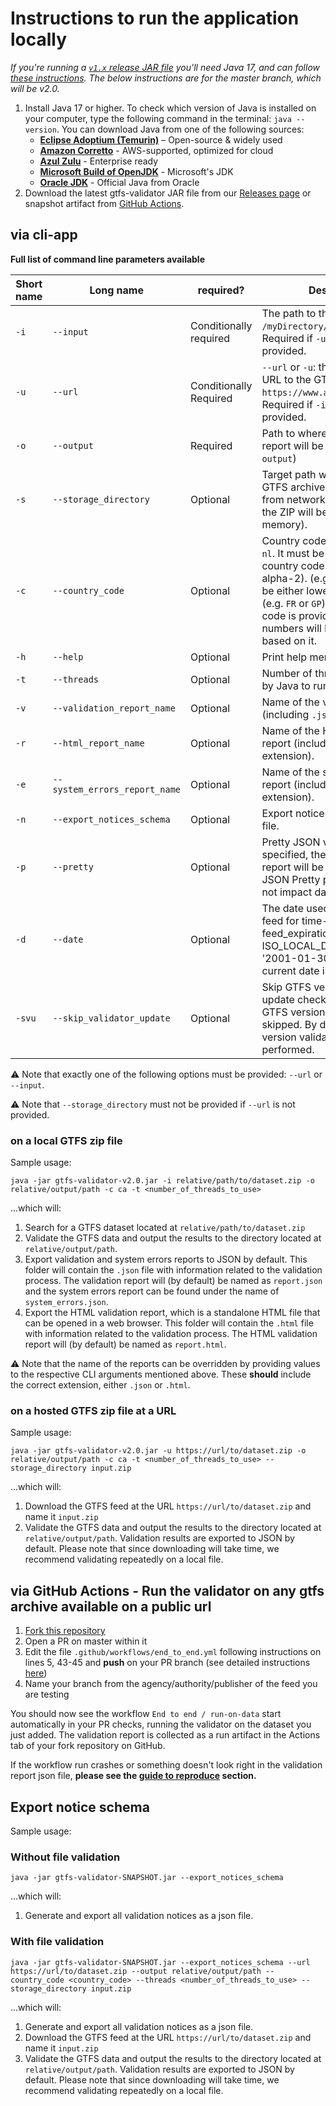 # Instructions to run the application locally
*If you're running a [`v1.x` release JAR file](https://github.com/MobilityData/gtfs-validator/releases) you'll need Java 17, and can follow [these instructions](https://github.com/MobilityData/gtfs-validator/tree/v1.4.0#via-java-on-your-local-computer). The below instructions are for the master branch, which will be v2.0.*

1. Install Java 17 or higher. To check which version of Java is installed on your computer, type the following command in the terminal: `java --version`. You can download Java from one of the following sources:
    - **[Eclipse Adoptium (Temurin)](https://adoptium.net/temurin/releases/)** – Open-source & widely used
    - **[Amazon Corretto](https://aws.amazon.com/corretto/)** - AWS-supported, optimized for cloud
    - **[Azul Zulu](https://www.azul.com/downloads/)** - Enterprise ready
    - **[Microsoft Build of OpenJDK](https://learn.microsoft.com/en-us/java/openjdk/download/)** - Microsoft's JDK
    - **[Oracle JDK](https://www.oracle.com/java/technologies/javase-downloads.html)** - Official Java from Oracle
2. Download the latest gtfs-validator JAR file from our [Releases page](https://github.com/MobilityData/gtfs-validator/releases) or snapshot artifact from [GitHub Actions](https://github.com/MobilityData/gtfs-validator/actions?query=branch%3Amaster).

## via cli-app
**Full list of command line parameters available**

| Short name | Long name                     | required?              | Description                                                                                                                                                                                                                                                   |
|------------|-------------------------------| ---------------------- |---------------------------------------------------------------------------------------------------------------------------------------------------------------------------------------------------------------------------------------------------------------|
| `-i`       | `--input`                     | Conditionally required | The path to the GTFS file (e.g., `/myDirectory/gtfs.zip`). Required if `-u` or `--url` is not provided.                                                                                                                                                       |
| `-u`       | `--url`                       | Conditionally Required | `--url` or `-u`: the fully qualified URL to the GTFS file (e.g., `https://www.abc.com/gtfs.zip`). Required if `-i` or `--input` is not provided.                                                                                                              |
| `-o`       | `--output`                    | Required               | Path to where the validation report will be stored (e.g., `output`)                                                                                                                                                                                           |
| `-s`       | `--storage_directory`         | Optional               | Target path where to store the GTFS archive. Downloaded from network (if not provided, the ZIP will be stored in memory).                                                                                                                                     |
| `-c`       | `--country_code`              | Optional               | Country code of the feed, e.g., `nl`. It must be a two-letter country code (ISO 3166-1 alpha-2). (e.g., `ca`, `us`). It can be either lower or upper case (e.g. `FR` or `GP`). If the country code is provided, phone numbers will be validated based on it.  |
| `-h`       | `--help`                      | Optional               | Print help menu.                                                                                                                                                                                                                                              |
| `-t`       | `--threads`                   | Optional               | Number of threads to be used by Java to run the validator.                                                                                                                                                                                                    |
| `-v`       | `--validation_report_name`    | Optional               | Name of the validation report (including `.json` extension).                                                                                                                                                                                                  |
| `-r`       | `--html_report_name`          | Optional               | Name of the HTML validation report (including `.html` extension).                                                                                                                                                                                             |
| `-e`       | `--system_errors_report_name` | Optional               | Name of the system errors report (including `.json` extension).                                                                                                                                                                                               |
| `-n`       | `--export_notices_schema`     | Optional               | Export notice schema as a json file.                                                                                                                                                                                                                          |
| `-p`       | `--pretty`                    | Optional               | Pretty JSON validation report. If specified, the JSON validation report will be printed using JSON Pretty print. This does not impact data parsing.                                                                                                           |
| `-d`       | `--date`                      | Optional               | The date used to validate the feed for time-based rules, e.g feed_expiration_30_days, in ISO_LOCAL_DATE format like '2001-01-30'. By default, the current date is used.                                                                                       |
| `-svu`     | `--skip_validator_update`     | Optional               | Skip GTFS version validation update check. If specified, the GTFS version validation will be skipped. By default, the GTFS version validation will be performed.                                                                                              |                                              

⚠️ Note that exactly one of the following options must be provided: `--url` or `--input`.

⚠️ Note that `--storage_directory` must not be provided if `--url` is not provided.

### on a local GTFS zip file
Sample usage:

``` 
java -jar gtfs-validator-v2.0.jar -i relative/path/to/dataset.zip -o relative/output/path -c ca -t <number_of_threads_to_use> 
```

...which will:
 1. Search for a GTFS dataset located at `relative/path/to/dataset.zip`
 2. Validate the GTFS data and output the results to the directory located at `relative/output/path`. 
 3. Export validation and system errors reports to JSON by default. This folder will contain the `.json` file with information related to the validation process. The validation report will (by default) be named as `report.json` and the system errors report can be found under the name of `system_errors.json`.
 4. Export the HTML validation report, which is a standalone HTML file that can be opened in a web browser. This folder will contain the `.html` file with information related to the validation process. The HTML validation report will (by default) be named as `report.html`.
 
  ⚠️ Note that the name of the reports can be overridden by providing values to the respective CLI arguments mentioned above. These **should** include the correct extension, either `.json` or `.html`.

### on a hosted GTFS zip file at a URL
Sample usage:

``` 
java -jar gtfs-validator-v2.0.jar -u https://url/to/dataset.zip -o relative/output/path -c ca -t <number_of_threads_to_use> --storage_directory input.zip
```


...which will:
 1. Download the GTFS feed at the URL `https://url/to/dataset.zip` and name it `input.zip`  
 1. Validate the GTFS data and output the results to the directory located at `relative/output/path`. Validation results are exported to JSON by default.
Please note that since downloading will take time, we recommend validating repeatedly on a local file.

## via GitHub Actions - Run the validator on any gtfs archive available on a public url

1. [Fork this repository](https://docs.github.com/en/github/getting-started-with-github/fork-a-repo)
1. Open a PR on master within it
1. Edit the file `.github/workflows/end_to_end.yml` following instructions on lines 5, 43-45 and **push** on your PR branch (see detailed instructions [here](/docs/REPRODUCE_ERRORS.md))
1. Name your branch from the agency/authority/publisher of the feed you are testing

You should now see the workflow `End to end / run-on-data` start automatically in your PR checks, running the validator on the dataset you just added. The validation report is collected as a run artifact in the Actions tab of your fork repository on GitHub.

If the workflow run crashes or something doesn't look right in the validation report json file, **please see the [guide to reproduce](/docs/REPRODUCE_ERRORS.md) section.**

## Export notice schema

Sample usage:

### Without file validation
``` 
java -jar gtfs-validator-SNAPSHOT.jar --export_notices_schema
```

...which will:
 1. Generate and export all validation notices as a json file. 
 
### With file validation
``` 
java -jar gtfs-validator-SNAPSHOT.jar --export_notices_schema --url https://url/to/dataset.zip --output relative/output/path --country_code <country_code> --threads <number_of_threads_to_use> --storage_directory input.zip 
```

...which will:
 1. Generate and export all validation notices as a json file. 
 1. Download the GTFS feed at the URL `https://url/to/dataset.zip` and name it `input.zip`  
 1. Validate the GTFS data and output the results to the directory located at `relative/output/path`. Validation results are exported to JSON by default.
Please note that since downloading will take time, we recommend validating repeatedly on a local file.
